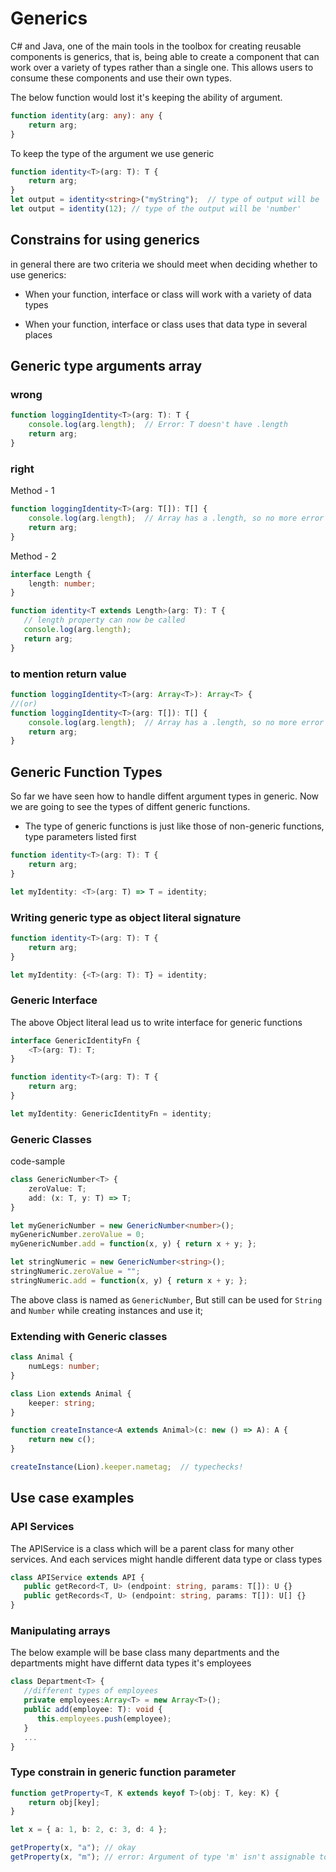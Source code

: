 # Generics

C# and Java, one of the main tools in the toolbox for creating reusable components is generics, that is, being able to create a component that can work over a variety of types rather than a single one. This allows users to consume these components and use their own types.

The below function would lost it's keeping the ability of argument.

```ts
function identity(arg: any): any {
    return arg;
}
```

To keep the type of the argument we use generic

```ts
function identity<T>(arg: T): T {
    return arg;
}
let output = identity<string>("myString");  // type of output will be 'string'
let output = identity(12); // type of the output will be 'number'  
```

## Constrains for using generics

in general there are two criteria we should meet when deciding whether to use generics:

- When your function, interface or class will work with a variety of data types

- When your function, interface or class uses that data type in several places

## Generic type arguments array

### wrong

```ts
function loggingIdentity<T>(arg: T): T {
    console.log(arg.length);  // Error: T doesn't have .length
    return arg;
}
```

### right

Method - 1

```ts
function loggingIdentity<T>(arg: T[]): T[] {
    console.log(arg.length);  // Array has a .length, so no more error
    return arg;
}
```

Method - 2

```ts
interface Length {
    length: number;
}

function identity<T extends Length>(arg: T): T {
   // length property can now be called
   console.log(arg.length);
   return arg;
}
```

### to mention return value

```ts
function loggingIdentity<T>(arg: Array<T>): Array<T> {
//(or)
function loggingIdentity<T>(arg: T[]): T[] {
    console.log(arg.length);  // Array has a .length, so no more error
    return arg;
}
```

## Generic Function Types

So far we have seen how to handle diffent argument types in generic. Now we are going to see the types of diffent generic functions.

- The type of generic functions is just like those of non-generic functions, type parameters listed first

```ts
function identity<T>(arg: T): T {
    return arg;
}

let myIdentity: <T>(arg: T) => T = identity;
```

### Writing generic type as object literal signature

```ts
function identity<T>(arg: T): T {
    return arg;
}

let myIdentity: {<T>(arg: T): T} = identity;
```

### Generic Interface

The above Object literal lead us to write interface for generic functions

```ts
interface GenericIdentityFn {
    <T>(arg: T): T;
}

function identity<T>(arg: T): T {
    return arg;
}

let myIdentity: GenericIdentityFn = identity;
```

### Generic Classes

code-sample

```ts
class GenericNumber<T> {
    zeroValue: T;
    add: (x: T, y: T) => T;
}

let myGenericNumber = new GenericNumber<number>();
myGenericNumber.zeroValue = 0;
myGenericNumber.add = function(x, y) { return x + y; };

let stringNumeric = new GenericNumber<string>();
stringNumeric.zeroValue = "";
stringNumeric.add = function(x, y) { return x + y; };

```

The above class is named as `GenericNumber`, But still can be used for `String` and `Number` while creating instances and use it;

### Extending with Generic classes

```ts
class Animal {
    numLegs: number;
}

class Lion extends Animal {
    keeper: string;
}

function createInstance<A extends Animal>(c: new () => A): A {
    return new c();
}

createInstance(Lion).keeper.nametag;  // typechecks!

```

## Use case examples

### API Services

The APIService is a class which will be a parent class for many other services. And each services might handle different data type or class types

```ts
class APIService extends API {
   public getRecord<T, U> (endpoint: string, params: T[]): U {}
   public getRecords<T, U> (endpoint: string, params: T[]): U[] {}
}
```

### Manipulating arrays

The below example will be base class many departments and the departments might have differnt data types it's employees

```ts
class Department<T> {
   //different types of employees
   private employees:Array<T> = new Array<T>();
   public add(employee: T): void {
      this.employees.push(employee);
   }
   ...
}
```

### Type constrain in generic function parameter

```ts
function getProperty<T, K extends keyof T>(obj: T, key: K) {
    return obj[key];
}

let x = { a: 1, b: 2, c: 3, d: 4 };

getProperty(x, "a"); // okay
getProperty(x, "m"); // error: Argument of type 'm' isn't assignable to 'a' | 'b' | 'c' | 'd'.
```
